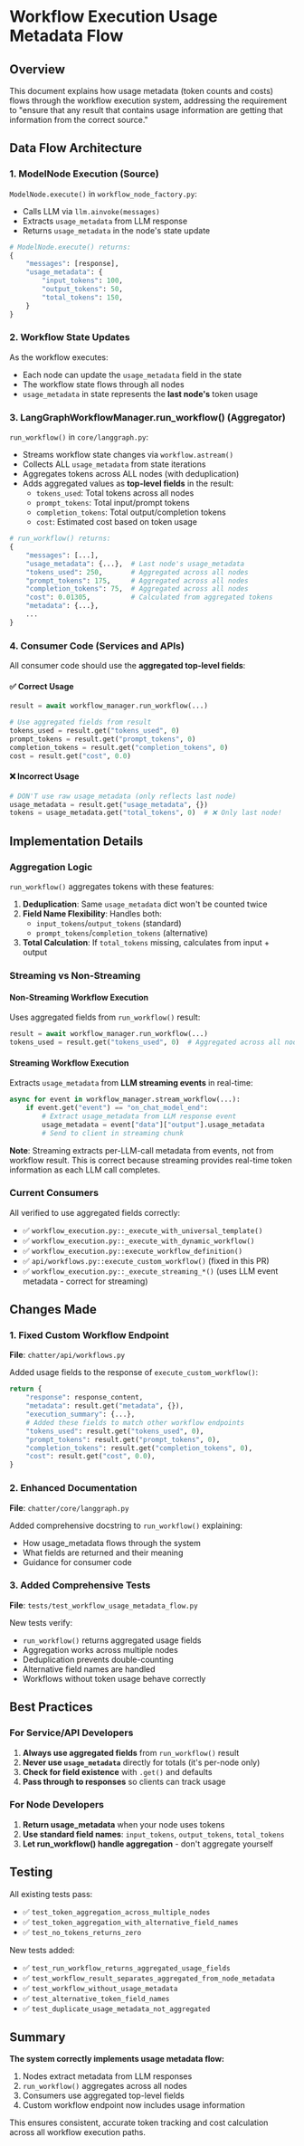 # Workflow Execution Usage Metadata Flow

## Overview

This document explains how usage metadata (token counts and costs) flows through the workflow execution system, addressing the requirement to "ensure that any result that contains usage information are getting that information from the correct source."

## Data Flow Architecture

### 1. ModelNode Execution (Source)

`ModelNode.execute()` in `workflow_node_factory.py`:
- Calls LLM via `llm.ainvoke(messages)`
- Extracts `usage_metadata` from LLM response
- Returns `usage_metadata` in the node's state update

```python
# ModelNode.execute() returns:
{
    "messages": [response],
    "usage_metadata": {
        "input_tokens": 100,
        "output_tokens": 50,
        "total_tokens": 150,
    }
}
```

### 2. Workflow State Updates

As the workflow executes:
- Each node can update the `usage_metadata` field in the state
- The workflow state flows through all nodes
- `usage_metadata` in state represents the **last node's** token usage

### 3. LangGraphWorkflowManager.run_workflow() (Aggregator)

`run_workflow()` in `core/langgraph.py`:
- Streams workflow state changes via `workflow.astream()`
- Collects ALL `usage_metadata` from state iterations
- Aggregates tokens across ALL nodes (with deduplication)
- Adds aggregated values as **top-level fields** in the result:
  - `tokens_used`: Total tokens across all nodes
  - `prompt_tokens`: Total input/prompt tokens
  - `completion_tokens`: Total output/completion tokens  
  - `cost`: Estimated cost based on token usage

```python
# run_workflow() returns:
{
    "messages": [...],
    "usage_metadata": {...},  # Last node's usage_metadata
    "tokens_used": 250,       # Aggregated across all nodes
    "prompt_tokens": 175,     # Aggregated across all nodes
    "completion_tokens": 75,  # Aggregated across all nodes
    "cost": 0.01305,          # Calculated from aggregated tokens
    "metadata": {...},
    ...
}
```

### 4. Consumer Code (Services and APIs)

All consumer code should use the **aggregated top-level fields**:

#### ✅ Correct Usage

```python
result = await workflow_manager.run_workflow(...)

# Use aggregated fields from result
tokens_used = result.get("tokens_used", 0)
prompt_tokens = result.get("prompt_tokens", 0)
completion_tokens = result.get("completion_tokens", 0)
cost = result.get("cost", 0.0)
```

#### ❌ Incorrect Usage

```python
# DON'T use raw usage_metadata (only reflects last node)
usage_metadata = result.get("usage_metadata", {})
tokens = usage_metadata.get("total_tokens", 0)  # ❌ Only last node!
```

## Implementation Details

### Aggregation Logic

`run_workflow()` aggregates tokens with these features:

1. **Deduplication**: Same `usage_metadata` dict won't be counted twice
2. **Field Name Flexibility**: Handles both:
   - `input_tokens`/`output_tokens` (standard)
   - `prompt_tokens`/`completion_tokens` (alternative)
3. **Total Calculation**: If `total_tokens` missing, calculates from input + output

### Streaming vs Non-Streaming

#### Non-Streaming Workflow Execution

Uses aggregated fields from `run_workflow()` result:

```python
result = await workflow_manager.run_workflow(...)
tokens_used = result.get("tokens_used", 0)  # Aggregated across all nodes
```

#### Streaming Workflow Execution

Extracts `usage_metadata` from **LLM streaming events** in real-time:

```python
async for event in workflow_manager.stream_workflow(...):
    if event.get("event") == "on_chat_model_end":
        # Extract usage_metadata from LLM response event
        usage_metadata = event["data"]["output"].usage_metadata
        # Send to client in streaming chunk
```

**Note**: Streaming extracts per-LLM-call metadata from events, not from workflow result. This is correct because streaming provides real-time token information as each LLM call completes.

### Current Consumers

All verified to use aggregated fields correctly:

- ✅ `workflow_execution.py::_execute_with_universal_template()`
- ✅ `workflow_execution.py::_execute_with_dynamic_workflow()`
- ✅ `workflow_execution.py::execute_workflow_definition()`
- ✅ `api/workflows.py::execute_custom_workflow()` (fixed in this PR)
- ✅ `workflow_execution.py::_execute_streaming_*()` (uses LLM event metadata - correct for streaming)

## Changes Made

### 1. Fixed Custom Workflow Endpoint

**File**: `chatter/api/workflows.py`

Added usage fields to the response of `execute_custom_workflow()`:

```python
return {
    "response": response_content,
    "metadata": result.get("metadata", {}),
    "execution_summary": {...},
    # Added these fields to match other workflow endpoints
    "tokens_used": result.get("tokens_used", 0),
    "prompt_tokens": result.get("prompt_tokens", 0),
    "completion_tokens": result.get("completion_tokens", 0),
    "cost": result.get("cost", 0.0),
}
```

### 2. Enhanced Documentation

**File**: `chatter/core/langgraph.py`

Added comprehensive docstring to `run_workflow()` explaining:
- How usage_metadata flows through the system
- What fields are returned and their meaning
- Guidance for consumer code

### 3. Added Comprehensive Tests

**File**: `tests/test_workflow_usage_metadata_flow.py`

New tests verify:
- `run_workflow()` returns aggregated usage fields
- Aggregation works across multiple nodes
- Deduplication prevents double-counting
- Alternative field names are handled
- Workflows without token usage behave correctly

## Best Practices

### For Service/API Developers

1. **Always use aggregated fields** from `run_workflow()` result
2. **Never use `usage_metadata`** directly for totals (it's per-node only)
3. **Check for field existence** with `.get()` and defaults
4. **Pass through to responses** so clients can track usage

### For Node Developers

1. **Return usage_metadata** when your node uses tokens
2. **Use standard field names**: `input_tokens`, `output_tokens`, `total_tokens`
3. **Let run_workflow() handle aggregation** - don't aggregate yourself

## Testing

All existing tests pass:
- ✅ `test_token_aggregation_across_multiple_nodes`
- ✅ `test_token_aggregation_with_alternative_field_names`
- ✅ `test_no_tokens_returns_zero`

New tests added:
- ✅ `test_run_workflow_returns_aggregated_usage_fields`
- ✅ `test_workflow_result_separates_aggregated_from_node_metadata`
- ✅ `test_workflow_without_usage_metadata`
- ✅ `test_alternative_token_field_names`
- ✅ `test_duplicate_usage_metadata_not_aggregated`

## Summary

**The system correctly implements usage metadata flow:**
1. Nodes extract metadata from LLM responses
2. `run_workflow()` aggregates across all nodes
3. Consumers use aggregated top-level fields
4. Custom workflow endpoint now includes usage information

This ensures consistent, accurate token tracking and cost calculation across all workflow execution paths.
